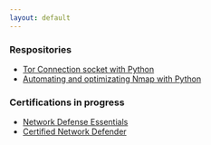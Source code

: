 ```yaml
---
layout: default
---
```


### Respositories
- [Tor Connection socket with Python](https://kaio6fellipe.github.io/tor/)
- [Automating and optimizating Nmap with Python]()

### Certifications in progress
- [Network Defense Essentials](https://kaio6fellipe.github.io/NDE/)
- [Certified Network Defender](https://kaio6fellipe.github.io/CND/)
